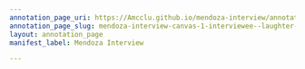 ```yaml
---
annotation_page_uri: https://Amcclu.github.io/mendoza-interview/annotations/mendoza-interview-canvas-1-interviewee--laughter--tone-change--relating-personal-detail.json
annotation_page_slug: mendoza-interview-canvas-1-interviewee--laughter--tone-change--relating-personal-detail
layout: annotation_page
manifest_label: Mendoza Interview

---
```


